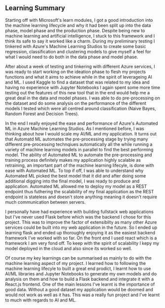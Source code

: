 
## Learning Summary
Starting off with Microsoft's learn modules, I got a good introduction into the machine learning lifecycle and why it had been split up into the data phase, model phase and the production phase. Despite being new to machine learning and artificial intelligence, I stuck to this framework and I think its safe to say it worked like a charm. During my preliminary testing I tinkered with Azure's Machine Learning Studios to create some basic regression, classification and clustering models to give myself a feel for what I would need to do both in the data phase and model phase. 

After about a week of testing and tinkering with different Azure services, I was ready to start working on the ideation phase to flesh my projects functions and what it aims to achieve while in the spirit of leverageing AI and ML. I used Kaggle to find a dataset that was related to my idea and having no experience with Jupyter Notebooks I again spent some more time testing out the features of this new tool that in the end would help me a great deal in the data and model phases. I was able to do pre-processing on the dataset and do some analysis on the performance of the different models I tested which were all centred around classification (Naive Bayes, Random Forest and Decision Trees).

In the end I really enjoyed the ease and performance of Azure's Automated ML in Azure Machine Learning Studios. As I mentioned before, I was thinking about how I would scale my AI/ML and my application. It turns out that Automatd ML automates the pre-processing stage by trying many different pre-processing technqiues automatically all the while running a variety of machine learning models in parallel to find the best performing model. The ability of Automated ML to automate the pre-processing and training process definitely makes my application highly scalable as retraining, an important part of the machine learning lifecyle, is done with ease with Automated ML. To top if off, I was able to understand why Automated ML picked the best model that it did and after doing some additional digging into the final model, I was ready to produce and application. Automated ML allowed me to deploy my model as a REST endpoint thus futhering the scalability of my final application as the REST endpoint is stateless and doesn't store anything meaning it doesn't require much communication between servers. 

I personally have had experience with building fullstack web applications but I've never used Flask before which was the backend I chose for this project. This was to improve the factor of extensibilty as many other Azure services could be built into my web application in the future. So I ended up learning flask and ended up thoroughly enjoying it as the easiest backend framework I've worked with so far. On the front end I used react which is a framework I am very fond off. To keep with the spirit of scalability I kepy my model deployed in the cloud and also since its worked so well. 

Of course my key learnings can be summarised as mainly to do with the machine learning aspect of my project. I learned how to following the machine learning lifecyle to built a great end prodict, I learnt how to use AI/ML libraries and Jupyter Notebooks to generate my own models and do analysis on them and how to build a Flask backend and integrate it with a React.js frontend. One of the main lessons I've learnt is the importance of good data. Without a good dataset my application would be doomed and would not work as well as it has. This was a really fun project and I've learnt to much with regards to AI and ML. 

